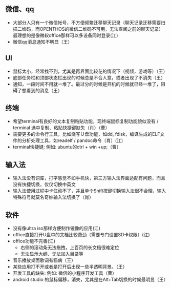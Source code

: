 ## 微信、qq
   - 大部分人只有一个微信帐号，不方便频繁迁移聊天记录（聊天记录迁移需要扫描二维码，而OPENTHOS的微信二维码不可用，无法查阅之前的聊天记录）  
   最理想的是像微软office那样可以多设备同时登录(江)
   - 微信qq消息通知不明显（王）

## UI
   - 鼠标太小，经常找不到，尤其是再界面比较花的情况下（视频，游戏等）（王）
   - 底部任务栏和顶部状态栏出现的时候总是不合人意，或者出现了不消失（王）
   - 通知，一段时间不用就一堆了。最过分的时候是开机的时候就已经一堆了，阻碍了想看到的消息（王）

## 终端
   - 希望terminal有良好的文本复制粘贴功能，现终端鼠标复制功能貌似没有 / terminal 选中复制、粘贴快捷键缺失（肖）（曹）
   - 需要更多的命令行工具，比如烧写Ｕ盘功能，如dd, fdisk，编译生成的ELF文件的分析处理工具，如readelf / pandoc命令（肖）(江)
   - terminal快捷键; 例如: ubuntu的ctrl + win +up;（曹）

## 输入法
   - 输入法没有词库，打字感觉不如手机快，第三方输入法界面适配有问题，而且没有快捷切换，仅仅切换中英文
   - 输入法使用过程中卡住动不了，并且单个Shift按键切换输入法很不合理，输入特殊符号就莫名奇妙输入法切换了（肖）

## 软件
   - 没有像ultra iso那样方便制作镜像的应用(江)
   - office直接打开U盘中的文档比较费劲（需要专门设置SD卡权限）(江)
   - office功能不完善(江)
      - 右侧的滚动条无法拖拽，上百页的长文档很难定位
      - 无法显示大纲、无法加入目录等
   - 音乐播放桌面歌词有猫病（王）
   - 某些应用打不开或者是打开后出现一些半透明背景。（王）
   - 开发工具的缺失: 例如: 微信的小程序开发工具（曹）
   - android studio 的鼠标偏移，消失，尤其是在Alt+Tab切换的时候最明显（王）
